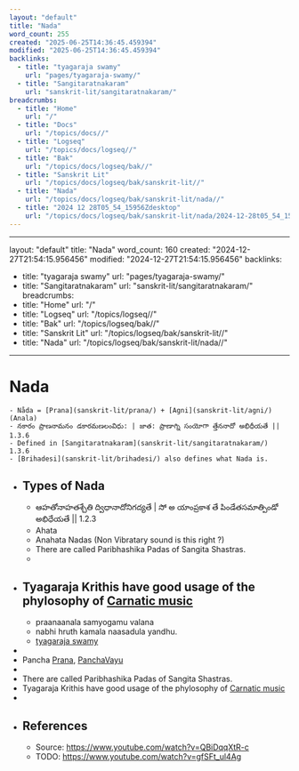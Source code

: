 ```yaml
---
layout: "default"
title: "Nada"
word_count: 255
created: "2025-06-25T14:36:45.459394"
modified: "2025-06-25T14:36:45.459394"
backlinks:
  - title: "tyagaraja swamy"
    url: "pages/tyagaraja-swamy/"
  - title: "Sangitaratnakaram"
    url: "sanskrit-lit/sangitaratnakaram/"
breadcrumbs:
  - title: "Home"
    url: "/"
  - title: "Docs"
    url: "/topics/docs//"
  - title: "Logseq"
    url: "/topics/docs/logseq//"
  - title: "Bak"
    url: "/topics/docs/logseq/bak//"
  - title: "Sanskrit Lit"
    url: "/topics/docs/logseq/bak/sanskrit-lit//"
  - title: "Nada"
    url: "/topics/docs/logseq/bak/sanskrit-lit/nada//"
  - title: "2024 12 28T05_54_15956Zdesktop"
    url: "/topics/docs/logseq/bak/sanskrit-lit/nada/2024-12-28t05_54_15956zdesktop//"
---
```

---
layout: "default"
title: "Nada"
word_count: 160
created: "2024-12-27T21:54:15.956456"
modified: "2024-12-27T21:54:15.956456"
backlinks:
  - title: "tyagaraja swamy"
    url: "pages/tyagaraja-swamy/"
  - title: "Sangitaratnakaram"
    url: "sanskrit-lit/sangitaratnakaram/"
breadcrumbs:
  - title: "Home"
    url: "/"
  - title: "Logseq"
    url: "/topics/logseq//"
  - title: "Bak"
    url: "/topics/logseq/bak//"
  - title: "Sanskrit Lit"
    url: "/topics/logseq/bak/sanskrit-lit//"
  - title: "Nada"
    url: "/topics/logseq/bak/sanskrit-lit/nada//"
---
# Nada
	- Nåda = [Prana](sanskrit-lit/prana/) + [Agni](sanskrit-lit/agni/) (Anala)
	- నకారం ప్రాణనామనం డకారమణలంవిధు: | జాత: ప్రాణాగ్ని సంయోగా త్తేననాదో అభిధీయతే || 1.3.6
	- Defined in [Sangitaratnakaram](sanskrit-lit/sangitaratnakaram/) 1.3.6
	- [Brihadesi](sanskrit-lit/brihadesi/) also defines what Nada is.
- ## Types of Nada
	- ఆహతోనాహతశ్చేతి  ద్విధానాదోనిగద్యతే | సో అ యాంప్రకాశ తే పిండేతసమాత్పిండో అభిధేయతే || 1.2.3
	- Ahata
	- Anahata Nadas (Non Vibratary sound is this right ?)
	- There are called Paribhashika Padas of Sangita Shastras.
	-
- ## Tyagaraja Krithis have good usage of the phylosophy of [Carnatic music](carnatic-music/)
	- praanaanala samyogamu valana
	- nabhi hruth kamala naasadula yandhu.
	- [tyagaraja swamy](pages/tyagaraja-swamy/)
-
- Pancha [Prana](sanskrit-lit/prana/), [PanchaVayu](logseq/bak/panchavayu/2025-06-25t18_36_37327zdesktop/)
-
- There are called Paribhashika Padas of Sangita Shastras.
- Tyagaraja Krithis have good usage of the phylosophy of [Carnatic music](carnatic-music/)
-
- ## References
	- Source: <https://www.youtube.com/watch?v=QBiDqqXtR-c>
	- TODO: <https://www.youtube.com/watch?v=gfSFt_ul4Ag>